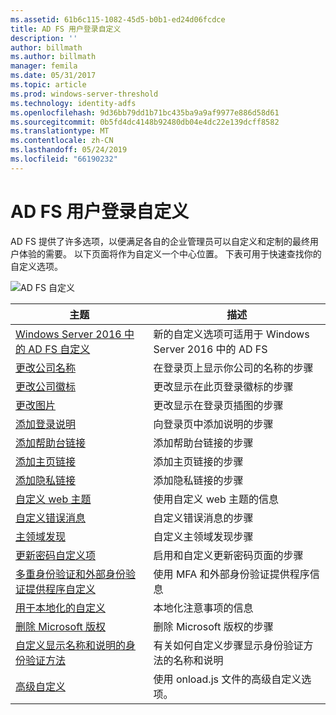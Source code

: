 ```yaml
---
ms.assetid: 61b6c115-1082-45d5-b0b1-ed24d06fcdce
title: AD FS 用户登录自定义
description: ''
author: billmath
ms.author: billmath
manager: femila
ms.date: 05/31/2017
ms.topic: article
ms.prod: windows-server-threshold
ms.technology: identity-adfs
ms.openlocfilehash: 9d36bb79dd1b71bc435ba9a9af9977e886d58d61
ms.sourcegitcommit: 0b5fd4dc4148b92480db04e4dc22e139dcff8582
ms.translationtype: MT
ms.contentlocale: zh-CN
ms.lasthandoff: 05/24/2019
ms.locfileid: "66190232"
---
```

# <a name="ad-fs-user-sign-in-customization"></a>AD FS 用户登录自定义


AD FS 提供了许多选项，以便满足各自的企业管理员可以自定义和定制的最终用户体验的需要。  以下页面将作为自定义一个中心位置。  下表可用于快速查找你的自定义选项。



![AD FS 自定义](media/AD-FS-user-sign-in-customization/ADFS_Blue_Custom2.png) 
    
  







主题|描述|
-----|-----|
[Windows Server 2016 中的 AD FS 自定义](AD-FS-Customization-in-Windows-Server-2016.md)|新的自定义选项可适用于 Windows Server 2016 中的 AD FS|
[更改公司名称](Change-the-company-name-on-the-AD-FS-sign-in-page.md)|在登录页上显示你公司的名称的步骤|
[更改公司徽标](Change-the-company-logo-on-the-AD-FS-sign-in-page.md)|更改显示在此页登录徽标的步骤|
[更改图片](Change-the-illustration-on-the-AD-FS-sign-in-page.md)|更改显示在登录页插图的步骤|
[添加登录说明](Add-sign-in-page-description.md)|向登录页中添加说明的步骤|
[添加帮助台链接](Add-Help-Desk-Link.md)|添加帮助台链接的步骤|
[添加主页链接](Add-Home-Link.md)|添加主页链接的步骤|
[添加隐私链接](Add-Privacy-Link.md)|添加隐私链接的步骤|
[自定义 web 主题](Custom-Web-Themes-in-AD-FS.md)|使用自定义 web 主题的信息
[自定义错误消息](Custom-error-messages-for-AD-FS-sign-in-page.md)|自定义错误消息的步骤
[主领域发现](Home-Realm-Discovery-Customization.md)|自定义主领域发现步骤|
[更新密码自定义项](Update-password-customization.md)|启用和自定义更新密码页面的步骤|
[多重身份验证和外部身份验证提供程序自定义](Multi-factor-authentication-and-external-auth-providers-customization.md)|使用 MFA 和外部身份验证提供程序信息|
[用于本地化的自定义](Customization-for-Localization.md)|本地化注意事项的信息
[删除 Microsoft 版权](Remove-the-Microsoft-copyright.md)|删除 Microsoft 版权的步骤
[自定义显示名称和说明的身份验证方法](Customize-the-display-names-and-descriptions-for-authentication-methods.md)|有关如何自定义步骤显示身份验证方法的名称和说明
[高级自定义](Advanced-Customization-of-AD-FS-Sign-in-Pages.md)|使用 onload.js 文件的高级自定义选项。




